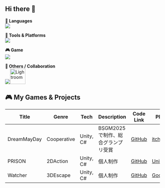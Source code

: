## Hi there 👋
**📌 Languages**  
![](https://skillicons.dev/icons?i=cs,cpp,python)

**🔧 Tools & Platforms**  
![](https://skillicons.dev/icons?i=git,github,)

**🎮 Game**  
![](https://skillicons.dev/icons?i=unity,unreal)

**🧠 Others / Collaboration**  
![](https://skillicons.dev/icons?i=discord)<img height="50" alt="Lightroom" src="https://github.com/user-attachments/assets/ef44509c-6e14-4b8f-af14-c629c1a9cf7d" />



## 🎮 My Games & Projects

| Title | Genre | Tech | Description | Code Link | Play Link |
|-------|-------|------|-------------|------|------|
| DreamMayDay | Cooperative | Unity, C# | BSGM2025で制作、総合グランプリ受賞|	[GitHub](https://github.com/BSGJ2025-w-12/DreamMayday_Scripts) | [itch.io](https://bitsummit-gamejam.itch.io/dreammayday) |
| PRISON| 2DAction| Unity, C# | 個人制作|	[GitHub](https://github.com/Eni1219/PRISON_Scirpts/tree/main) | [UnityRoom](https://unityroom.com/games/prison_1219) |
| Watcher| 3DEscape| Unity, C# | 個人制作|	[GitHub](https://github.com/Eni1219/Watcher) |	[GoogleDrive](https://drive.google.com/drive/folders/1dwtI-vjNIetxZS8VGKuoBpRWOW-E9yCq?usp=drive_link) |
